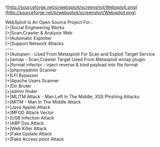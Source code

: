 ![http://sourceforge.net/p/websploit/screenshot/Websploit.png](http://sourceforge.net/p/websploit/screenshot/Websploit.png)

WebSploit Is An Open Source Project For :<br>
[>]Social Engineering Works<br>
[>]Scan,Crawler & Analysis Web<br>
[>]Automatic Exploiter<br>
[>]Support Network Attacks<br>
----<br>
[+]Autopwn - Used From Metasploit For Scan and Exploit Target Service<br>
[+]wmap - Scan,Crawler Target Used From Metasploit wmap plugin<br>
[+]format infector - inject reverse & bind payload into file format<br>
[+]phpmyadmin Scanner<br>
[+]LFI Bypasser<br>
[+]Apache Users Scanner<br>
[+]Dir Bruter<br>
[+]admin finder<br>
[+]MLITM Attack - Man Left In The Middle, XSS Phishing Attacks<br>
[+]MITM - Man In The Middle Attack<br>
[+]Java Applet Attack<br>
[+]MFOD Attack Vector<br>
[+]USB Infection Attack<br>
[+]ARP Dos Attack<br>
[+]Web Killer Attack<br>
[+]Fake Update Attack<br>
[+]Fake Access point Attack<br>